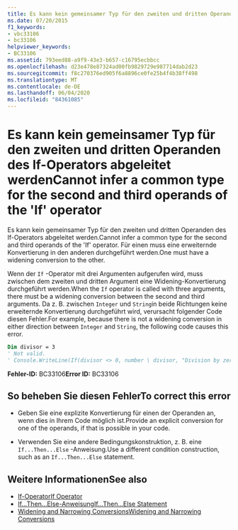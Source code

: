 ```yaml
---
title: Es kann kein gemeinsamer Typ für den zweiten und dritten Operanden des If-Operators abgeleitet werden
ms.date: 07/20/2015
f1_keywords:
- vbc33106
- bc33106
helpviewer_keywords:
- BC33106
ms.assetid: 793eed88-a9f9-43e3-b657-c16795ecbbcc
ms.openlocfilehash: d23e478e87324ad00fb9829729e987714dab2d23
ms.sourcegitcommit: f8c270376ed905f6a8896ce0fe25b4f4b38ff498
ms.translationtype: MT
ms.contentlocale: de-DE
ms.lasthandoff: 06/04/2020
ms.locfileid: "84361085"
---
```

# <a name="cannot-infer-a-common-type-for-the-second-and-third-operands-of-the-if-operator"></a><span data-ttu-id="78e88-102">Es kann kein gemeinsamer Typ für den zweiten und dritten Operanden des If-Operators abgeleitet werden</span><span class="sxs-lookup"><span data-stu-id="78e88-102">Cannot infer a common type for the second and third operands of the 'If' operator</span></span>
<span data-ttu-id="78e88-103">Es kann kein gemeinsamer Typ für den zweiten und dritten Operanden des If-Operators abgeleitet werden.</span><span class="sxs-lookup"><span data-stu-id="78e88-103">Cannot infer a common type for the second and third operands of the 'If' operator.</span></span> <span data-ttu-id="78e88-104">Für einen muss eine erweiternde Konvertierung in den anderen durchgeführt werden.</span><span class="sxs-lookup"><span data-stu-id="78e88-104">One must have a widening conversion to the other.</span></span>  
  
 <span data-ttu-id="78e88-105">Wenn der `If` -Operator mit drei Argumenten aufgerufen wird, muss zwischen dem zweiten und dritten Argument eine Widening-Konvertierung durchgeführt werden.</span><span class="sxs-lookup"><span data-stu-id="78e88-105">When the `If` operator is called with three arguments, there must be a widening conversion between the second and third arguments.</span></span> <span data-ttu-id="78e88-106">Da z. B. zwischen `Integer` und `String`in beide Richtungen keine erweiternde Konvertierung durchgeführt wird, verursacht folgender Code diesen Fehler.</span><span class="sxs-lookup"><span data-stu-id="78e88-106">For example, because there is not a widening conversion in either direction between `Integer` and `String`, the following code causes this error.</span></span>  
  
```vb  
Dim divisor = 3  
' Not valid.  
' Console.WriteLine(If(divisor <> 0, number \ divisor, "Division by zero"))  
```  
  
 <span data-ttu-id="78e88-107">**Fehler-ID:** BC33106</span><span class="sxs-lookup"><span data-stu-id="78e88-107">**Error ID:** BC33106</span></span>  
  
## <a name="to-correct-this-error"></a><span data-ttu-id="78e88-108">So beheben Sie diesen Fehler</span><span class="sxs-lookup"><span data-stu-id="78e88-108">To correct this error</span></span>  
  
- <span data-ttu-id="78e88-109">Geben Sie eine explizite Konvertierung für einen der Operanden an, wenn dies in Ihrem Code möglich ist.</span><span class="sxs-lookup"><span data-stu-id="78e88-109">Provide an explicit conversion for one of the operands, if that is possible in your code.</span></span>  
  
- <span data-ttu-id="78e88-110">Verwenden Sie eine andere Bedingungskonstruktion, z. B. eine `If...Then...Else` -Anweisung.</span><span class="sxs-lookup"><span data-stu-id="78e88-110">Use a different condition construction, such as an `If...Then...Else` statement.</span></span>  
  
## <a name="see-also"></a><span data-ttu-id="78e88-111">Weitere Informationen</span><span class="sxs-lookup"><span data-stu-id="78e88-111">See also</span></span>

- [<span data-ttu-id="78e88-112">If-Operator</span><span class="sxs-lookup"><span data-stu-id="78e88-112">If Operator</span></span>](../language-reference/operators/if-operator.md)
- [<span data-ttu-id="78e88-113">If...Then...Else-Anweisung</span><span class="sxs-lookup"><span data-stu-id="78e88-113">If...Then...Else Statement</span></span>](../language-reference/statements/if-then-else-statement.md)
- [<span data-ttu-id="78e88-114">Widening and Narrowing Conversions</span><span class="sxs-lookup"><span data-stu-id="78e88-114">Widening and Narrowing Conversions</span></span>](../programming-guide/language-features/data-types/widening-and-narrowing-conversions.md)
